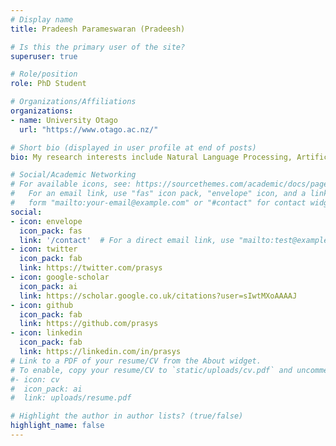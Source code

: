 ```yaml
---
# Display name
title: Pradeesh Parameswaran (Pradeesh)

# Is this the primary user of the site?
superuser: true

# Role/position
role: PhD Student 

# Organizations/Affiliations
organizations:
- name: University Otago
  url: "https://www.otago.ac.nz/"

# Short bio (displayed in user profile at end of posts)
bio: My research interests include Natural Language Processing, Artifical Inteligence, search engines and cloud computing.

# Social/Academic Networking
# For available icons, see: https://sourcethemes.com/academic/docs/page-builder/#icons
#   For an email link, use "fas" icon pack, "envelope" icon, and a link in the
#   form "mailto:your-email@example.com" or "#contact" for contact widget.
social:
- icon: envelope
  icon_pack: fas
  link: '/contact'  # For a direct email link, use "mailto:test@example.org".
- icon: twitter
  icon_pack: fab
  link: https://twitter.com/prasys
- icon: google-scholar
  icon_pack: ai
  link: https://scholar.google.co.uk/citations?user=sIwtMXoAAAAJ
- icon: github
  icon_pack: fab
  link: https://github.com/prasys
- icon: linkedin
  icon_pack: fab
  link: https://linkedin.com/in/prasys
# Link to a PDF of your resume/CV from the About widget.
# To enable, copy your resume/CV to `static/uploads/cv.pdf` and uncomment the lines below.
#- icon: cv
#  icon_pack: ai
#  link: uploads/resume.pdf

# Highlight the author in author lists? (true/false)
highlight_name: false
---
```

